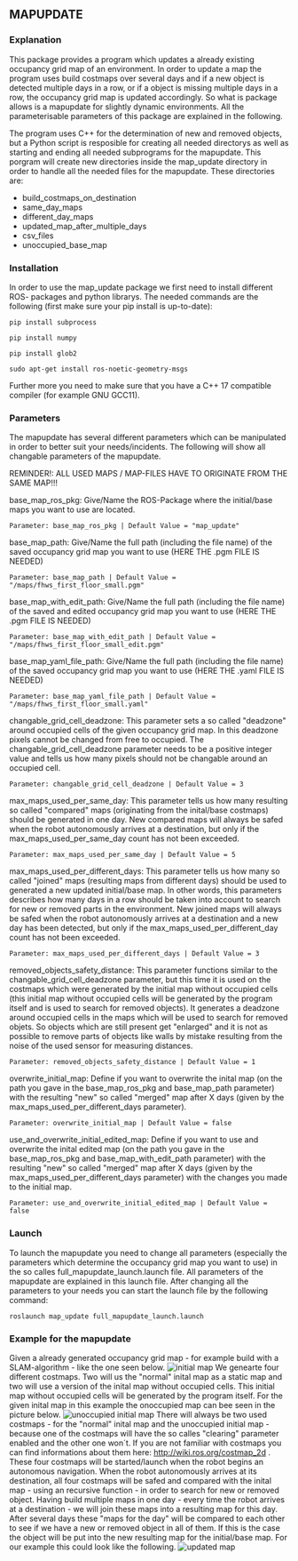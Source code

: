 ## MAPUPDATE

### Explanation

This package provides a program which updates a already existing occupancy grid map of an environment. In order to update a map the program uses build costmaps over several days and if a new object is detected multiple days in a row, or if a object is missing multiple days in a row, the occupancy grid map is updated accordingly.
So what is package allows is a mapupdate for slightly dynamic environments.
All the parameterisable parameters of this package are explained in the following.

The program uses C++ for the determination of new and removed objects, but a Python script is resposible for creating all needed directorys as well as starting and ending all needed subprograms for the mapupdate.
This porgram will create new directories inside the map_update directory in order to handle all the needed files for the mapupdate.
These directories are:
  - build_costmaps_on_destination
  - same_day_maps
  - different_day_maps
  - updated_map_after_multiple_days
  - csv_files
  - unoccupied_base_map

### Installation
In order to use the map_update package we first need to install different ROS- packages and python librarys.
The needed commands are the following (first make sure your pip install is up-to-date):
```
pip install subprocess
```
```
pip install numpy
```
```
pip install glob2
```
```
sudo apt-get install ros-noetic-geometry-msgs
```
Further more you need to make sure that you have a C++ 17 compatible compiler (for example GNU GCC11).

### Parameters
The mapupdate has several different parameters which can be manipulated in order to better suit your needs/incidents.
The following will show all changable parameters of the mapupdate.

REMINDER!: ALL USED MAPS / MAP-FILES HAVE TO ORIGINATE FROM THE SAME MAP!!!

base_map_ros_pkg: Give/Name the ROS-Package where the initial/base maps you want to use are located.
```
Parameter: base_map_ros_pkg | Default Value = "map_update"
```

base_map_path: Give/Name the full path (including the file name) of the saved occupancy grid map you want to use (HERE THE .pgm FILE IS NEEDED)
```
Parameter: base_map_path | Default Value = "/maps/fhws_first_floor_small.pgm"
```

base_map_with_edit_path: Give/Name the full path (including the file name) of the saved and edited occupancy grid map you want to use (HERE THE .pgm FILE IS NEEDED)
```
Parameter: base_map_with_edit_path | Default Value = "/maps/fhws_first_floor_small_edit.pgm"
```

base_map_yaml_file_path: Give/Name the full path (including the file name) of the saved occupancy grid map you want to use (HERE THE .yaml FILE IS NEEDED)
```
Parameter: base_map_yaml_file_path | Default Value = "/maps/fhws_first_floor_small.yaml"
```

changable_grid_cell_deadzone: This parameter sets a so called "deadzone" around occupied cells of the given occupancy grid map. In this deadzone pixels cannot be changed from free to occupied. The changable_grid_cell_deadzone parameter needs to be a positive integer value and tells us how many pixels should not be changable around an occupied cell.
```
Parameter: changable_grid_cell_deadzone | Default Value = 3
```

max_maps_used_per_same_day: This parameter tells us how many resulting so called "compared" maps (originating from the inital/base costmaps) should be generated in one day. New compared maps will always be safed when the robot autonomously arrives at a destination, but only if the max_maps_used_per_same_day count has not been exceeded.
```
Parameter: max_maps_used_per_same_day | Default Value = 5
```

max_maps_used_per_different_days: This parameter tells us how many so called "joined" maps (resulting maps from different days) should be used to generated a new updated initial/base map. In other words, this parameters describes how many days in a row should be taken into account to search for new or removed parts in the environment. New joined maps will always be safed when the robot autonomously arrives at a destination and a new day has been detected, but only if the max_maps_used_per_different_day count has not been exceeded.
```
Parameter: max_maps_used_per_different_days | Default Value = 3
```

removed_objects_safety_distance: This parameter functions similar to the changable_grid_cell_deadzone parameter, but this time it is used on the costmaps which were generated by the initial map without occupied cells (this initial map without occupied cells will be generated by the program itself and is used to search for removed objects). It generates a deadzone  around occupied cells in the maps which will be used to search for removed objets. So objects which are still present get "enlarged" and it is not as possible to remove parts of objects like walls by mistake resulting from the noise of the used sensor for measuring distances.
```
Parameter: removed_objects_safety_distance | Default Value = 1
```

overwrite_initial_map: Define if you want to overwrite the inital map (on the path you gave in the base_map_ros_pkg and base_map_path parameter) with the resulting "new" so called "merged" map after X days (given by the max_maps_used_per_different_days parameter).
```
Parameter: overwrite_initial_map | Default Value = false
```

use_and_overwrite_initial_edited_map: Define if you want to use and overwrite the inital edited map (on the path you gave in the base_map_ros_pkg and base_map_with_edit_path parameter) with the resulting "new" so called "merged" map after X days (given by the max_maps_used_per_different_days parameter) with the changes you made to the initial map.
```
Parameter: use_and_overwrite_initial_edited_map | Default Value = false
```

### Launch

To launch the mapupdate you need to change all parameters (especially the parameters which determine the occupancy grid map you want to use) in the so calles full_mapupdate_launch.launch file.
All parameters of the mapupdate are explained in this launch file.
After changing all the parameters to your needs you can start the launch file by the following command:
```
roslaunch map_update full_mapupdate_launch.launch
```

### Example for the mapupdate
Given a already generated occupancy grid map - for example build with a SLAM-algorithm - like the one seen below.
![initial map](images/inital_map.pgm "Initial/base map used for the mapupdate")
We genearte four different costmaps. Two will us the "normal" inital map as a static map and two will use a version of the inital map without occupied cells. This initial map without occupied cells will be generated by the program itself. For the given inital map in this example the onoccupied map can bee seen in the picture below.
![unoccupied initial map](images/base_map_without_occupied_cells.pgm "Initial/base map without occupied cells")
There will always be two used costmaps - for the "normal" inital map and the unoccupied initial map - because one of the costmaps will have the so calles "clearing" parameter enabled and the other one won´t. If you are not familiar with costmaps you can find informations about them here: http://wiki.ros.org/costmap_2d .
These four costmaps will be started/launch when the robot begins an autonomous navigation. When the robot autonomously arrives at its destination, all four costmaps will be safed and compared with the inital map - using an recursive function - in order to search for new or removed object.
Having build multiple maps in one day - every time the robot arrives at a destination - we will join these maps into a resulting map for this day. After several days these "maps for the day" will be compared to each other to see if we have a new or removed object in all of them. If this is the case the object will be put into the new resulting map for the initial/base map. For our example this could look like the following.
![updated map](images/updated_inital_map.pgm "Updated initial map with the mapupdate program")

